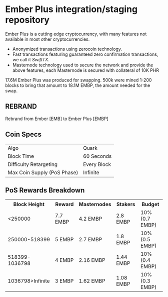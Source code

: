 Ember Plus integration/staging repository
=====================================

Ember Plus is a cutting edge cryptocurrency, with many features not available in most other cryptocurrencies.
- Anonymized transactions using zerocoin technology.
- Fast transactions featuring guaranteed zero confirmation transactions, we call it _SwiftTX_.
- Masternode technology used to secure the network and provide the above features, each Masternode is secured
  with collateral of 10K PHR

17.6M Ember Plus was produced for swapping. 500k were mined 1-200 blocks to bring that amount to 18.1M EMBP, the amount needed for the swap.


## REBRAND ##

Rebrand from Ember [EMB] to Ember Plus [EMBP]

## Coin Specs ##
<table>
<tr><td>Algo</td><td>Quark</td></tr>
<tr><td>Block Time</td><td>60 Seconds</td></tr>
<tr><td>Difficulty Retargeting</td><td>Every Block</td></tr>
<tr><td>Max Coin Supply (PoS Phase)</td><td>Infinite</td></tr>
</table>

## PoS Rewards Breakdown ##

<table>
<th>Block Height</th><th>Reward</th><th>Masternodes</th><th>Stakers</th><th>Budget</th>
<tr><td><250000</td><td>7.7 EMBP</td><td>4.2 EMBP</td><td>2.8 EMBP</td><td>10% (0.7 EMBP)</td></tr>
<tr><td>250000-518399</td><td>5 EMBP</td><td>2.7 EMBP</td><td>1.8 EMBP</td><td>10% (0.5 EMBP)</td></tr>
<tr><td>518399-1036798</td><td>4 EMBP</td><td>2.16 EMBP</td><td>1.44 EMBP</td><td>10% (0.4 EMBP)</td></tr>
<tr><td>1036798>Infinite</td><td>3 EMBP</td><td>1.62 EMBP</td><td>1.08 EMBP</td><td>10% (0.3 EMBP)</td></tr>
</table>
